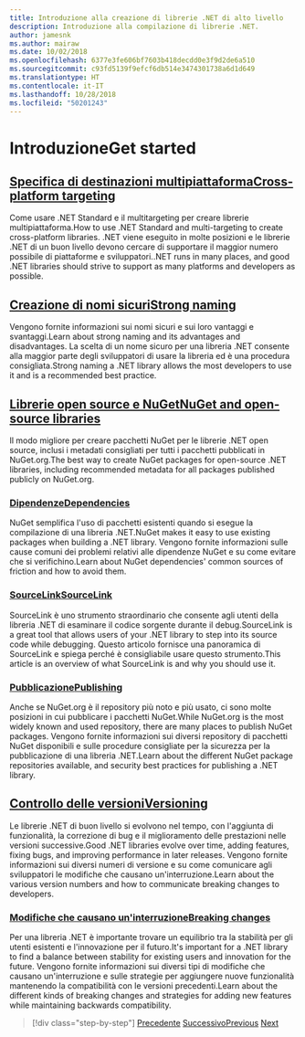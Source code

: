 ```yaml
---
title: Introduzione alla creazione di librerie .NET di alto livello
description: Introduzione alla compilazione di librerie .NET.
author: jamesnk
ms.author: mairaw
ms.date: 10/02/2018
ms.openlocfilehash: 6377e3fe606bf7603b418decdd0e3f9d2de6a510
ms.sourcegitcommit: c93fd5139f9efcf6db514e3474301738a6d1d649
ms.translationtype: HT
ms.contentlocale: it-IT
ms.lasthandoff: 10/28/2018
ms.locfileid: "50201243"
---
```

# <a name="get-started"></a><span data-ttu-id="48f26-103">Introduzione</span><span class="sxs-lookup"><span data-stu-id="48f26-103">Get started</span></span>

## <a name="cross-platform-targetingcross-platform-targetingmd"></a>[<span data-ttu-id="48f26-104">Specifica di destinazioni multipiattaforma</span><span class="sxs-lookup"><span data-stu-id="48f26-104">Cross-platform targeting</span></span>](./cross-platform-targeting.md)

<span data-ttu-id="48f26-105">Come usare .NET Standard e il multitargeting per creare librerie multipiattaforma.</span><span class="sxs-lookup"><span data-stu-id="48f26-105">How to use .NET Standard and multi-targeting to create cross-platform libraries.</span></span> <span data-ttu-id="48f26-106">.NET viene eseguito in molte posizioni e le librerie .NET di un buon livello devono cercare di supportare il maggior numero possibile di piattaforme e sviluppatori.</span><span class="sxs-lookup"><span data-stu-id="48f26-106">.NET runs in many places, and good .NET libraries should strive to support as many platforms and developers as possible.</span></span>

## <a name="strong-namingstrong-namingmd"></a>[<span data-ttu-id="48f26-107">Creazione di nomi sicuri</span><span class="sxs-lookup"><span data-stu-id="48f26-107">Strong naming</span></span>](./strong-naming.md)

<span data-ttu-id="48f26-108">Vengono fornite informazioni sui nomi sicuri e sui loro vantaggi e svantaggi.</span><span class="sxs-lookup"><span data-stu-id="48f26-108">Learn about strong naming and its advantages and disadvantages.</span></span> <span data-ttu-id="48f26-109">La scelta di un nome sicuro per una libreria .NET consente alla maggior parte degli sviluppatori di usare la libreria ed è una procedura consigliata.</span><span class="sxs-lookup"><span data-stu-id="48f26-109">Strong naming a .NET library allows the most developers to use it and is a recommended best practice.</span></span>

## <a name="nuget-and-open-source-librariesnugetmd"></a>[<span data-ttu-id="48f26-110">Librerie open source e NuGet</span><span class="sxs-lookup"><span data-stu-id="48f26-110">NuGet and open-source libraries</span></span>](./nuget.md)

<span data-ttu-id="48f26-111">Il modo migliore per creare pacchetti NuGet per le librerie .NET open source, inclusi i metadati consigliati per tutti i pacchetti pubblicati in NuGet.org.</span><span class="sxs-lookup"><span data-stu-id="48f26-111">The best way to create NuGet packages for open-source .NET libraries, including recommended metadata for all packages published publicly on NuGet.org.</span></span>

### <a name="dependenciesdependenciesmd"></a>[<span data-ttu-id="48f26-112">Dipendenze</span><span class="sxs-lookup"><span data-stu-id="48f26-112">Dependencies</span></span>](./dependencies.md)

<span data-ttu-id="48f26-113">NuGet semplifica l'uso di pacchetti esistenti quando si esegue la compilazione di una libreria .NET.</span><span class="sxs-lookup"><span data-stu-id="48f26-113">NuGet makes it easy to use existing packages when building a .NET library.</span></span> <span data-ttu-id="48f26-114">Vengono fornite informazioni sulle cause comuni dei problemi relativi alle dipendenze NuGet e su come evitare che si verifichino.</span><span class="sxs-lookup"><span data-stu-id="48f26-114">Learn about NuGet dependencies' common sources of friction and how to avoid them.</span></span>

### <a name="sourcelinksourcelinkmd"></a>[<span data-ttu-id="48f26-115">SourceLink</span><span class="sxs-lookup"><span data-stu-id="48f26-115">SourceLink</span></span>](./sourcelink.md)

<span data-ttu-id="48f26-116">SourceLink è uno strumento straordinario che consente agli utenti della libreria .NET di esaminare il codice sorgente durante il debug.</span><span class="sxs-lookup"><span data-stu-id="48f26-116">SourceLink is a great tool that allows users of your .NET library to step into its source code while debugging.</span></span> <span data-ttu-id="48f26-117">Questo articolo fornisce una panoramica di SourceLink e spiega perché è consigliabile usare questo strumento.</span><span class="sxs-lookup"><span data-stu-id="48f26-117">This article is an overview of what SourceLink is and why you should use it.</span></span>

### <a name="publishingpublish-nuget-packagemd"></a>[<span data-ttu-id="48f26-118">Pubblicazione</span><span class="sxs-lookup"><span data-stu-id="48f26-118">Publishing</span></span>](./publish-nuget-package.md)

<span data-ttu-id="48f26-119">Anche se NuGet.org è il repository più noto e più usato, ci sono molte posizioni in cui pubblicare i pacchetti NuGet.</span><span class="sxs-lookup"><span data-stu-id="48f26-119">While NuGet.org is the most widely known and used repository, there are many places to publish NuGet packages.</span></span> <span data-ttu-id="48f26-120">Vengono fornite informazioni sui diversi repository di pacchetti NuGet disponibili e sulle procedure consigliate per la sicurezza per la pubblicazione di una libreria .NET.</span><span class="sxs-lookup"><span data-stu-id="48f26-120">Learn about the different NuGet package repositories available, and security best practices for publishing a .NET library.</span></span>

## <a name="versioningversioningmd"></a>[<span data-ttu-id="48f26-121">Controllo delle versioni</span><span class="sxs-lookup"><span data-stu-id="48f26-121">Versioning</span></span>](./versioning.md)

<span data-ttu-id="48f26-122">Le librerie .NET di buon livello si evolvono nel tempo, con l'aggiunta di funzionalità, la correzione di bug e il miglioramento delle prestazioni nelle versioni successive.</span><span class="sxs-lookup"><span data-stu-id="48f26-122">Good .NET libraries evolve over time, adding features, fixing bugs, and improving performance in later releases.</span></span> <span data-ttu-id="48f26-123">Vengono fornite informazioni sui diversi numeri di versione e su come comunicare agli sviluppatori le modifiche che causano un'interruzione.</span><span class="sxs-lookup"><span data-stu-id="48f26-123">Learn about the various version numbers and how to communicate breaking changes to developers.</span></span>

### <a name="breaking-changesbreaking-changesmd"></a>[<span data-ttu-id="48f26-124">Modifiche che causano un'interruzione</span><span class="sxs-lookup"><span data-stu-id="48f26-124">Breaking changes</span></span>](./breaking-changes.md)

<span data-ttu-id="48f26-125">Per una libreria .NET è importante trovare un equilibrio tra la stabilità per gli utenti esistenti e l'innovazione per il futuro.</span><span class="sxs-lookup"><span data-stu-id="48f26-125">It's important for a .NET library to find a balance between stability for existing users and innovation for the future.</span></span> <span data-ttu-id="48f26-126">Vengono fornite informazioni sui diversi tipi di modifiche che causano un'interruzione e sulle strategie per aggiungere nuove funzionalità mantenendo la compatibilità con le versioni precedenti.</span><span class="sxs-lookup"><span data-stu-id="48f26-126">Learn about the different kinds of breaking changes and strategies for adding new features while maintaining backwards compatibility.</span></span>

>[!div class="step-by-step"]
<span data-ttu-id="48f26-127">[Precedente](./index.md)
[Successivo](./cross-platform-targeting.md)</span><span class="sxs-lookup"><span data-stu-id="48f26-127">[Previous](./index.md)
[Next](./cross-platform-targeting.md)</span></span>
